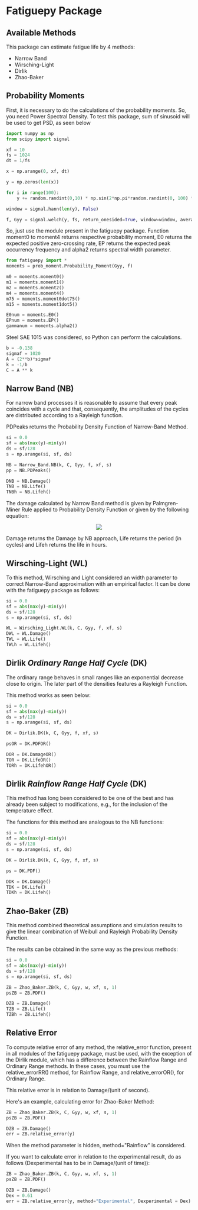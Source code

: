 # Fatiguepy Package

## Available Methods
This package can estimate fatigue life by 4 methods:

* Narrow Band
* Wirsching-Light
* Dirlik
* Zhao-Baker

## Probability Moments

First, it is necessary to do the calculations of the probability moments.
So, you need Power Spectral Density. To test this package, sum of sinusoid will be used to get PSD, as seen below

```python
import numpy as np
from scipy import signal

xf = 10
fs = 1024
dt = 1/fs

x = np.arange(0, xf, dt)

y = np.zeros(len(x))

for i in range(100):
    y += random.randint(0,10) * np.sin(2*np.pi*random.randint(0, 100) * x)

window = signal.hann(len(y), False)

f, Gyy = signal.welch(y, fs, return_onesided=True, window=window, average='median')
```

So, just use the module present in the fatiguepy package. Function moment0 to moment4 returns respective probability moment, E0 returns the expected positive zero-crossing rate, EP returns the expected peak occurrency frequency and alpha2 returns spectral width parameter.

```python
from fatiguepy import *
moments = prob_moment.Probability_Moment(Gyy, f)

m0 = moments.moment0()
m1 = moments.moment1()
m2 = moments.moment2()
m4 = moments.moment4()
m75 = moments.moment0dot75()
m15 = moments.moment1dot5()

E0num = moments.E0()
EPnum = moments.EP()
gammanum = moments.alpha2()
```

Steel SAE 1015 was considered, so Python can perform the calculations.

```python
b = -0.138
sigmaf = 1020
A = (2**b)*sigmaf
k = -1/b
C = A ** k
```

## Narrow Band (NB)

For narrow band processes it is reasonable to assume that every peak coincides with a cycle and that, consequently, the amplitudes of the cycles are distributed according to a Rayleigh function.

PDPeaks returns the Probability Density Function of Narrow-Band Method.

```python
si = 0.0
sf = abs(max(y)-min(y))
ds = sf/128
s = np.arange(si, sf, ds)

NB = Narrow_Band.NB(k, C, Gyy, f, xf, s)
pp = NB.PDPeaks()

DNB = NB.Damage()
TNB = NB.Life()
TNBh = NB.Lifeh()
```

The damage calculated by Narrow Band method is given by Palmgren-Miner Rule applied to Probability Density Function or given by the following equation:

<p align=center>
<img src="https://render.githubusercontent.com/render/math?math=\overline{D}_{NB} = \nu_0C^{-1}\left(\sqrt{2m_0}\right)^k\Gamma\left(1 %2B \frac{k}{2}\right)">
</p>
Damage returns the Damage by NB approach, Life returns the period (in cycles) and Lifeh returns the life in hours.

## Wirsching-Light (WL)

To this method, Wirsching and Light considered an width parameter to correct Narrow-Band approximation with an empirical factor. It can be done with the fatiguepy package as follows:

```python
si = 0.0
sf = abs(max(y)-min(y))
ds = sf/128
s = np.arange(si, sf, ds)

WL = Wirsching_Light.WL(k, C, Gyy, f, xf, s)
DWL = WL.Damage()
TWL = WL.Life()
TWLh = WL.Lifeh()
```

## Dirlik *Ordinary Range Half Cycle* (DK)

The ordinary range behaves in small ranges like an exponential decrease close to origin. The later part of the densities features a Rayleigh Function.

This method works as seen below:

```python
si = 0.0
sf = abs(max(y)-min(y))
ds = sf/128
s = np.arange(si, sf, ds)

DK = Dirlik.DK(k, C, Gyy, f, xf, s)

psOR = DK.PDFOR()

DOR = DK.DamageOR()
TOR = DK.LifeOR()
TORh = DK.LifehOR()
```

## Dirlik *Rainflow Range Half Cycle* (DK)

This method has long been considered to be one of the best and has already been subject to modifications, e.g., for the inclusion of the temperature effect.

The functions for this method are analogous to the NB functions:

```python
si = 0.0
sf = abs(max(y)-min(y))
ds = sf/128
s = np.arange(si, sf, ds)

DK = Dirlik.DK(k, C, Gyy, f, xf, s)

ps = DK.PDF()

DDK = DK.Damage()
TDK = DK.Life()
TDKh = DK.Lifeh()
```

## Zhao-Baker (ZB)

This method combined theoretical assumptions and simulation results to give the linear combination of Weibull and Rayleigh Probability Density Function.

The results can be obtained in the same way as the previous methods:

```python
si = 0.0
sf = abs(max(y)-min(y))
ds = sf/128
s = np.arange(si, sf, ds)

ZB = Zhao_Baker.ZB(k, C, Gyy, w, xf, s, 1)
psZB = ZB.PDF()

DZB = ZB.Damage()
TZB = ZB.Life()
TZBh = ZB.Lifeh()
```

## Relative Error

To compute relative error of any method, the relative_error function, present in all modules of the fatiguepy package, must be used, with the exception of the Dirlik module, which has a difference between the Rainflow Range and Ordinary Range methods. In these cases, you must use the relative_errorRR() method, for Rainflow Range, and relative_errorOR(), for Ordinary Range. 

This relative error is in relation to Damage/(unit of second).

Here's an example, calculating error for Zhao-Baker Method:

```python
ZB = Zhao_Baker.ZB(k, C, Gyy, w, xf, s, 1)
psZB = ZB.PDF()

DZB = ZB.Damage()
err = ZB.relative_error(y)
```

When the method parameter is hidden, method="Rainflow" is considered.

If you want to calculate error in relation to the experimental result, do as follows (Dexperimental has to be in Damage/(unit of time)):
```python
ZB = Zhao_Baker.ZB(k, C, Gyy, w, xf, s, 1)
psZB = ZB.PDF()

DZB = ZB.Damage()
Dex = 0.61
err = ZB.relative_error(y, method="Experimental", Dexperimental = Dex)
```
